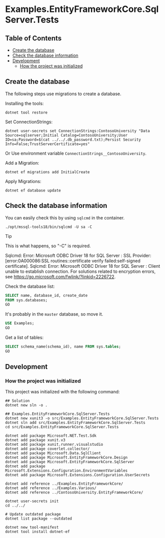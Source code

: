# Examples.EntityFrameworkCore.SqlServer.Tests

## Table of Contents <!-- omit in toc -->

- [Create the database](#create-the-database)
- [Check the database information](#check-the-database-information)
- [Development](#development)
  - [How the project was initialized](#how-the-project-was-initialized)

## Create the database

The following steps use migrations to create a database.

Installing the tools:

```shell
dotnet tool restore
```

Set ConnectionStrings:

```shell
dotnet user-secrets set ConnectionStrings:ContosoUniversity "Data Source=sqlserver;Initial Catalog=ContosoUniversity;User ID=sa;Password=$(cat ../../.db_password.txt);Persist Security Info=False;TrustServerCertificate=yes"
```

Or Use environment variable `ConnectionStrings__ContosoUniversity`.

Add a Migration:

```shell
dotnet ef migrations add InitialCreate
```

Apply Migrations:

```shell
dotnet ef database update
```

## Check the database information

You can easily check this by using `sqlcmd` in the container.

```shell
./opt/mssql-tools18/bin/sqlcmd -U sa -C
```

> [!TIP]
> This is what happens, so "-C" is required.
>
> Sqlcmd: Error: Microsoft ODBC Driver 18 for SQL Server : SSL Provider: [error:0A000086:SSL routines::certificate verify failed:self-signed certificate].
Sqlcmd: Error: Microsoft ODBC Driver 18 for SQL Server : Client unable to establish connection. For solutions related to encryption errors, see <https://go.microsoft.com/fwlink/?linkid=2226722>.

Check the database list:

```SQL
SELECT name, database_id, create_date
FROM sys.databases;
GO
```

It's probably in the `master` database, so move it.

```SQL
USE Examples;
GO
```

Get a list of tables:

```SQL
SELECT schema_name(schema_id), name FROM sys.tables;
GO
```

## Development

### How the project was initialized

This project was initialized with the following command:

```shell
## Solution
dotnet new sln -o .

## Examples.EntityFrameworkCore.SqlServer.Tests
dotnet new xunit3 -o src/Examples.EntityFrameworkCore.SqlServer.Tests
dotnet sln add src/Examples.EntityFrameworkCore.SqlServer.Tests
cd src/Examples.EntityFrameworkCore.SqlServer.Tests

dotnet add package Microsoft.NET.Test.Sdk
dotnet add package xunit.v3
dotnet add package xunit.runner.visualstudio
dotnet add package coverlet.collector/
dotnet add package Microsoft.Data.SqlClient
dotnet add package Microsoft.EntityFrameworkCore.Design
dotnet add package Microsoft.EntityFrameworkCore.SqlServer
dotnet add package Microsoft.Extensions.Configuration.EnvironmentVariables
dotnet add package Microsoft.Extensions.Configuration.UserSecrets

dotnet add reference ../Examples.EntityFrameworkCore/
dotnet add reference ../Examples.Various/
dotnet add reference ../ContosoUniversity.EntityFrameworkCore/

dotnet user-secrets init
cd ../../

# Update outdated package
dotnet list package --outdated

dotnet new tool-manifest
dotnet tool install dotnet-ef
```
